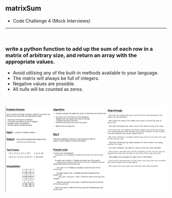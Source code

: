 ## matrixSum
* Code Challenge 4 (Mock Interviews)
---
<br>

### write a python function to add up the sum of each row in a matrix of arbitrary size, and return an array with the appropriate values.
- Avoid utilizing any of the built-in methods available to your language.
- The matrix will always be full of integers.
- Negative values are possible.
- All nulls will be counted as zeros.

<br>

![matrixSum Whiteboard](./matrixSum_Whiteboard.png)
